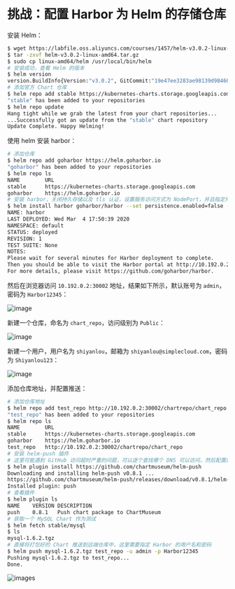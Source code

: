 # 挑战：配置 Harbor 为 Helm 的存储仓库

安装 Helm：

```bash
$ wget https://labfile.oss.aliyuncs.com/courses/1457/helm-v3.0.2-linux-amd64.tar.gz
$ tar -zxvf helm-v3.0.2-linux-amd64.tar.gz
$ sudo cp linux-amd64/helm /usr/local/bin/helm
# 安装成功，查看 Helm 的版本
$ helm version
version.BuildInfo{Version:"v3.0.2", GitCommit:"19e47ee3283ae98139d98460de796c1be1e3975f", GitTreeState:"clean", GoVersion:"go1.13.5"}
# 添加官方 Chart 仓库
$ helm repo add stable https://kubernetes-charts.storage.googleapis.com
"stable" has been added to your repositories
$ helm repo update
Hang tight while we grab the latest from your chart repositories...
...Successfully got an update from the "stable" chart repository
Update Complete. Happy Helming!
```

使用 helm 安装 harbor：

```bash
# 添加仓库
$ helm repo add goharbor https://helm.goharbor.io
"goharbor" has been added to your repositories
$ helm repo ls
NAME        URL
stable      https://kubernetes-charts.storage.googleapis.com
goharbor    https://helm.goharbor.io
# 安装 harbor，关闭持久存储以及 tls 认证，设置服务访问方式为 NodePort，并且指定外部访问地址为 http://10.192.0.2:30002
$ helm install harbor goharbor/harbor --set persistence.enabled=false --set expose.tls.enabled=false --set expose.type=nodePort --set externalURL=http://10.192.0.2:30002
NAME: harbor
LAST DEPLOYED: Wed Mar  4 17:50:39 2020
NAMESPACE: default
STATUS: deployed
REVISION: 1
TEST SUITE: None
NOTES:
Please wait for several minutes for Harbor deployment to complete.
Then you should be able to visit the Harbor portal at http://10.192.0.2:30002.
For more details, please visit https://github.com/goharbor/harbor.
```

然后在浏览器访问 `10.192.0.2:30002` 地址，结果如下所示，默认账号为 `admin`，密码为 `Harbor12345`：

![image](https://doc.shiyanlou.com/courses/1527/600404/91aebd5de30b0e9a4b490421939e5da2-0/wm)

新建一个仓库，命名为 `chart_repo`，访问级别为 `Public`：

![image](https://doc.shiyanlou.com/courses/1527/600404/bb6bc8504bd036e657a229ddc9925391-0/wm)

新建一个用户，用户名为 `shiyanlou`，邮箱为 `shiyanlou@simplecloud.com`，密码为 `Shiyanlou123`：

![image](https://doc.shiyanlou.com/courses/1527/600404/e9ef2e21af906aa5039bf81a5ee2b1ba-0/wm)

添加仓库地址，并配置推送：

```bash
# 添加仓库地址
$ helm repo add test_repo http://10.192.0.2:30002/chartrepo/chart_repo
"test_repo" has been added to your repositories
$ helm repo ls
NAME        URL
stable      https://kubernetes-charts.storage.googleapis.com
goharbor    https://helm.goharbor.io
test_repo   http://10.192.0.2:30002/chartrepo/chart_repo
# 安装 helm-push 插件
# 这里可能遇到 GitHub 访问超时严重的问题，可以逐个查找哪个 DNS 可以访问，然后配置到 /etc/hosts 中
$ helm plugin install https://github.com/chartmuseum/helm-push
Downloading and installing helm-push v0.8.1 ...
https://github.com/chartmuseum/helm-push/releases/download/v0.8.1/helm-push_0.8.1_linux_amd64.tar.gz
Installed plugin: push
# 查看插件
$ helm plugin ls
NAME    VERSION DESCRIPTION
push    0.8.1   Push chart package to ChartMuseum
# 获取一个 MySQL Chart 作为测试
$ helm fetch stable/mysql
$ ls
mysql-1.6.2.tgz
# 直接将打包好的 Chart 推送到远端仓库中，这里需要指定 Harbor 的用户名和密码
$ helm push mysql-1.6.2.tgz test_repo -u admin -p Harbor12345
Pushing mysql-1.6.2.tgz to test_repo...
Done.
```

![images](https://doc.shiyanlou.com/courses/1527/600404/74682b181e7615f56d6b0f21b29c0bf2-0/wm)
